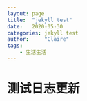 ```yaml
---
layout: page
title:  "jekyll test"
date:   2020-05-30
categories: jekyll test
author:     "Claire"
tags:
    - 生活生活
---
```


# 测试日志更新